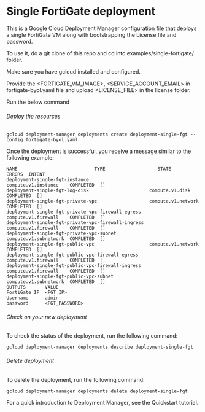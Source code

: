 # Single FortiGate deployment

This is a Google Cloud Deployment Manager configuration file that deploys a single FortiGate VM along with bootstrapping the License file and password.

To use it, do a git clone of this repo and cd into examples/single-fortigate/ folder. 

Make sure you have gcloud installed and configured.

Provide the <FORTIGATE_VM_IMAGE>, <SERVICE_ACCOUNT_EMAIL> in fortigate-byol.yaml file and upload <LICENSE_FILE> in the license folder.

Run the below command

###### Deploy the resources

```
gcloud deployment-manager deployments create deployment-single-fgt --config fortigate-byol.yaml

```

Once the deployment is successful, you receive a message similar to the following example:

```
NAME                            TYPE                   STATE      ERRORS  INTENT
deployment-single-fgt-instance                      compute.v1.instance    COMPLETED  []
deployment-single-fgt-log-disk                      compute.v1.disk        COMPLETED  []
deployment-single-fgt-private-vpc                   compute.v1.network     COMPLETED  []
deployment-single-fgt-private-vpc-firewall-egress   compute.v1.firewall    COMPLETED  []
deployment-single-fgt-private-vpc-firewall-ingress  compute.v1.firewall    COMPLETED  []
deployment-single-fgt-private-vpc-subnet            compute.v1.subnetwork  COMPLETED  []
deployment-single-fgt-public-vpc                    compute.v1.network     COMPLETED  []
deployment-single-fgt-public-vpc-firewall-egress    compute.v1.firewall    COMPLETED  []
deployment-single-fgt-public-vpc-firewall-ingress   compute.v1.firewall    COMPLETED  []
deployment-single-fgt-public-vpc-subnet             compute.v1.subnetwork  COMPLETED  []
OUTPUTS       VALUE
FortiGate IP  <FGT_IP>
Username      admin
password      <FGT_PASSWORD>
```

###### Check on your new deployment

To check the status of the deployment, run the following command:

```
gcloud deployment-manager deployments describe deployment-single-fgt
```

###### Delete deployment
To delete the deployment, run the following command:

```
gcloud deployment-manager deployments delete deployment-single-fgt
```

For a quick introduction to Deployment Manager, see the Quickstart tutorial.
